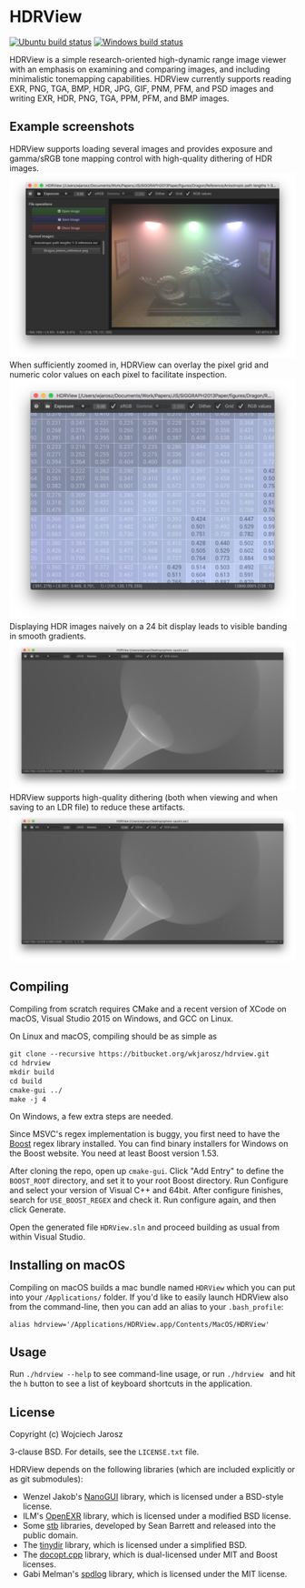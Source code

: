 # HDRView

[![Ubuntu build status](https://semaphoreci.com/api/v1/wjarosz/hdrview/branches/master/shields_badge.svg)](https://semaphoreci.com/wjarosz/hdrview)
[![Windows build status](https://ci.appveyor.com/api/projects/status/tyjo3acimqn28da2?svg=true)](https://ci.appveyor.com/project/wkjarosz/hdrview)

HDRView is a simple research-oriented high-dynamic range image viewer with an emphasis on examining and comparing images, and including minimalistic tonemapping capabilities. HDRView currently supports reading EXR, PNG, TGA, BMP, HDR, JPG, GIF, PNM, PFM, and PSD images and writing EXR, HDR, PNG, TGA, PPM, PFM, and BMP images.

## Example screenshots
HDRView supports loading several images and provides exposure and gamma/sRGB tone mapping control with high-quality dithering of HDR images.
![Screenshot](resources/screenshot1.png "Screenshot1")
When sufficiently zoomed in, HDRView can overlay the pixel grid and numeric color values on each pixel to facilitate inspection.
![Screenshot](resources/screenshot2.png "Screenshot2")
Displaying HDR images naively on a 24 bit display leads to visible banding in smooth gradients.
![Screenshot](resources/screenshot3.png "Screenshot3")
HDRView supports high-quality dithering (both when viewing and when saving to an LDR file) to reduce these artifacts.
![Screenshot](resources/screenshot4.png "Screenshot4")

## Compiling

Compiling from scratch requires CMake and a recent version of XCode on macOS, Visual Studio 2015 on Windows, and GCC on Linux.

On Linux and macOS, compiling should be as simple as

    git clone --recursive https://bitbucket.org/wkjarosz/hdrview.git
    cd hdrview
    mkdir build
    cd build
    cmake-gui ../
    make -j 4

On Windows, a few extra steps are needed.

Since MSVC's regex implementation is buggy, you first need to have the [Boost](http://www.boost.org/) regex library installed. You can find binary installers for Windows on the Boost website. You need at least Boost version 1.53.

After cloning the repo, open up ``cmake-gui``. Click "Add Entry" to define the ``BOOST_ROOT`` directory, and set it to your root Boost directory. Run Configure and select your version of Visual C++ and 64bit. After configure finishes, search for ``USE_BOOST_REGEX`` and check it. Run configure again, and then click Generate.

Open the generated file ``HDRView.sln`` and proceed building as usual from within Visual Studio.


## Installing on macOS

Compiling on macOS builds a mac bundle named ``HDRView`` which you can put into your ``/Applications/`` folder. If you'd like to easily launch HDRView also from the command-line, then you can add an alias to your ``.bash_profile``:

    alias hdrview='/Applications/HDRView.app/Contents/MacOS/HDRView'

## Usage

Run ``./hdrview --help`` to see command-line usage, or run ``./hdrview `` and hit the ``h`` button to see a list of keyboard shortcuts in the application.

## License

Copyright (c) Wojciech Jarosz

3-clause BSD. For details, see the ``LICENSE.txt`` file.

HDRView depends on the following libraries (which are included explicitly or as git submodules):

* Wenzel Jakob's [NanoGUI](https://github.com/wjakob/nanogui) library, which is licensed under a BSD-style license.
* ILM's [OpenEXR](http://www.openexr.com) library, which is licensed under a modified BSD license.
* Some [stb](https://github.com/nothings/stb) libraries, developed by Sean Barrett and released into the public domain.
* The [tinydir](https://github.com/cxong/tinydir/) library, which is licensed under a simplified BSD.
* The [docopt.cpp](https://github.com/docopt/docopt.cpp) library, which is dual-licensed under MIT and Boost licenses.
* Gabi Melman's [spdlog](https://github.com/gabime/spdlog) library, which is licensed under the MIT license.
